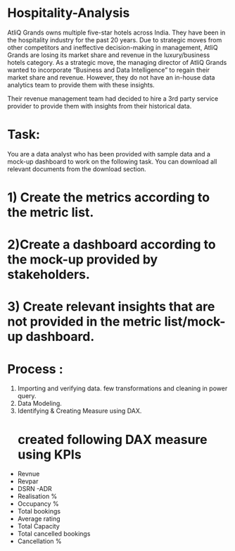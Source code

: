 # Hospitality-Analysis
AtliQ Grands owns multiple five-star hotels across India. They have been in the hospitality industry for the past 20 years. Due to strategic moves from other competitors and ineffective decision-making in management, AtliQ Grands are losing its market share and revenue in the luxury/business hotels category. As a strategic move, the managing director of AtliQ Grands wanted to incorporate “Business and Data Intelligence” to regain their market share and revenue. However, they do not have an in-house data analytics team to provide them with these insights.

Their revenue management team had decided to hire a 3rd party service provider to provide them with insights from their historical data.

# Task:  

You are a data analyst who has been provided with sample data and a mock-up dashboard to work on the following task. You can download all relevant documents from the download section.
# 1) Create the metrics according to the metric list.
# 2)Create a dashboard according to the mock-up provided by stakeholders.
# 3) Create relevant insights that are not provided in the metric list/mock-up dashboard.

# Process : 
1) Importing and verifying data. few transformations and cleaning in power query.
2) Data Modeling.
3) Identifying & Creating Measure using DAX.
   # created following DAX measure using KPIs
- Revnue
- Revpar
- DSRN
-ADR
- Realisation %
- Occupancy %
- Total bookings 
- Average rating
- Total Capacity
- Total cancelled bookings 
- Cancellation %
   
